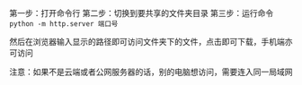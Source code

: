第一步：打开命令行
第二步：切换到要共享的文件夹目录
第三步：运行命令 `python -m http.server 端口号`

然后在浏览器输入显示的路径即可访问文件夹下的文件，点击即可下载，手机端亦可访问

注意：如果不是云端或者公网服务器的话，别的电脑想访问，需要连入同一局域网
